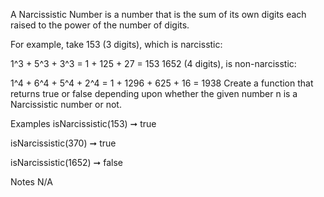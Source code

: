 A Narcissistic Number is a number that is the sum of its own digits each raised to the power of the number of digits.

For example, take 153 (3 digits), which is narcisstic:

1^3 + 5^3 + 3^3 = 1 + 125 + 27 = 153
1652 (4 digits), is non-narcisstic:

1^4 + 6^4 + 5^4 + 2^4 = 1 + 1296 + 625 + 16 = 1938
Create a function that returns true or false depending upon whether the given number n is a Narcissistic number or not.

Examples
isNarcissistic(153) ➞ true

isNarcissistic(370) ➞ true

isNarcissistic(1652) ➞ false

Notes
N/A